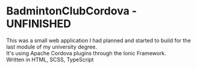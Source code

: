 # BadmintonClubCordova - UNFINISHED
This was a small web application I had planned and started to build for the last module of my university degree. <br>
It's using Apache Cordova plugins through the Ionic Framework. <br>
Written in HTML, SCSS, TypeScript
